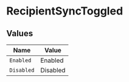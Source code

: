 # RecipientSyncToggled


## Values

| Name       | Value      |
| ---------- | ---------- |
| `Enabled`  | Enabled    |
| `Disabled` | Disabled   |